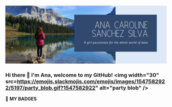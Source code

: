 ![Header](https://raw.githubusercontent.com/anacaroliness9/anacaroliness9/main/ana_header.png "Header")

### Hi there 👋 I'm Ana, welcome to my GitHub! <img width="30" src=https://emojis.slackmojis.com/emojis/images/1547582922/5197/party_blob.gif?1547582922" alt="party blob" />

<!--
**anacaroliness9/anacaroliness9** is a ✨ _special_ ✨ repository because its `README.md` (this file) appears on your GitHub profile.

Here are some ideas to get you started:

- 🔭 I’m currently working on ...
- 🌱 I’m currently learning ...
- 👯 I’m looking to collaborate on ...
- 🤔 I’m looking for help with ...
- 💬 Ask me about ...
- 📫 How to reach me: ...
- 😄 Pronouns: ...
- ⚡ Fun fact: ...
-->


📕 **MY BADGES**
<!--START_SECTION:badges-->
<!--END_SECTION:badges-->
